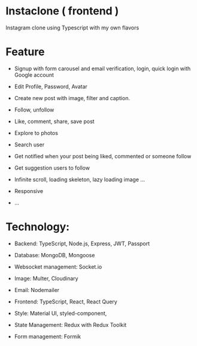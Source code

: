 # Instaclone ( frontend )

Instagram clone using Typescript with my own flavors

# Feature

- Signup with form carousel and email verification, login, quick login with Google account

- Edit Profile, Password, Avatar

- Create new post with image, filter and caption.

- Follow, unfollow

- Like, comment, share, save post

- Explore to photos

- Search user

- Get notified when your post being liked, commented or someone follow

- Get suggestion users to follow

- Infinite scroll, loading skeleton, lazy loading image ...

- Responsive

- ...

# Technology: 

- Backend: TypeScript, Node.js, Express, JWT, Passport

- Database: MongoDB, Mongoose

- Websocket management: Socket.io

- Image: Multer, Cloudinary

- Email: Nodemailer

- Frontend: TypeScript, React, React Query

- Style: Material UI, styled-component,

- State Management: Redux with Redux Toolkit

- Form management: Formik
